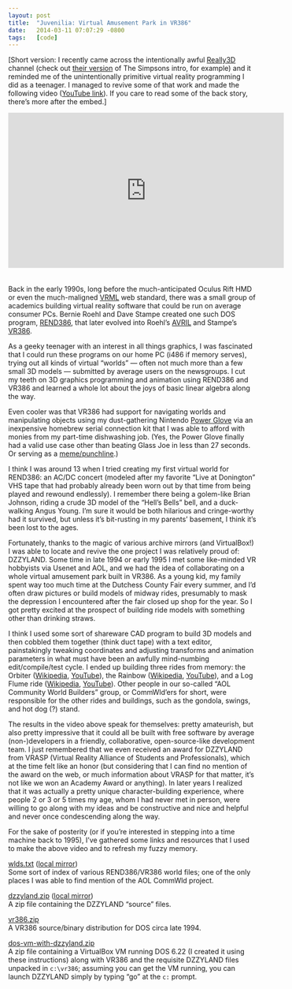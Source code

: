 ```yaml
---
layout: post
title:  "Juvenilia: Virtual Amusement Park in VR386"
date:   2014-03-11 07:07:29 -0800
tags:   [code]
---
```

[Short version: I recently came across the intentionally awful
[Really3D](https://www.youtube.com/user/really3d) channel (check out
[their version](https://www.youtube.com/watch?v=W5YhguVao0U&list=TLQVjiq8GDBPdFNnAmlS8Syhi0XhRhqVTS)
of The Simpsons intro, for example) and it reminded me of the
unintentionally primitive virtual reality programming I did as a
teenager.
I managed to revive some of that work and made the following video
([YouTube link](https://youtu.be/Owh3eOKZPYs)).
If you care to read some of the back story, there’s more after the embed.]

<center>
<iframe style="margin-bottom: 20px;" width="560" height="315" src="https://youtube.com/embed/Owh3eOKZPYs" frameborder="0" allowfullscreen></iframe>
</center>

Back in the early 1990s, long before the much-anticipated Oculus Rift
HMD or even the much-maligned
[VRML](https://en.wikipedia.org/wiki/VRML) web standard, there was a small
group of academics building virtual reality software that could be
run on average consumer PCs.
Bernie Roehl and Dave Stampe created one such DOS program,
[REND386](https://ece.uwaterloo.ca/~broehl/rend386.html),
that later evolved into Roehl’s
[AVRIL](https://ece.uwaterloo.ca/~broehl/avril.html) and Stampe’s
[VR386](https://groups.google.com/forum/#!topic/sci.virtual-worlds/8aQEu-WiknI).

As a geeky teenager with an interest in all things graphics, I was
fascinated that I could run these programs on our home PC (i486 if
memory serves), trying out all kinds of virtual “worlds” — often not
much more than a few small 3D models — submitted by average users
on the newsgroups. I cut my teeth on 3D graphics programming and
animation using REND386 and VR386 and learned a whole lot about
the joys of basic linear algebra along the way.

Even cooler was that VR386 had support for navigating worlds and
manipulating objects using my dust-gathering Nintendo
[Power Glove](https://en.wikipedia.org/wiki/Power_Glove) via an
inexpensive homebrew serial connection kit that I was able to
afford with monies from my part-time dishwashing job. (Yes,
the Power Glove finally had a valid use case other than beating
Glass Joe in less than 27 seconds. Or serving as a
[meme/punchline](https://youtube.com/watch?v=KZErvASwdlU).)

I think I was around 13 when I tried creating my first virtual world
for REND386: an AC/DC concert (modeled after my favorite
“Live at Donington” VHS tape that had probably already been worn out
by that time from being played and rewound endlessly).
I remember there being a golem-like Brian Johnson, riding a crude 3D
model of the “Hell’s Bells” bell, and a duck-walking Angus Young.
I’m sure it would be both hilarious and cringe-worthy had it survived,
but unless it’s bit-rusting in my parents’ basement, I think it’s
been lost to the ages.

Fortunately, thanks to the magic of various archive mirrors
(and VirtualBox!) I was able to locate and revive the one project I
was relatively proud of: DZZYLAND.
Some time in late 1994 or early 1995 I met some like-minded VR hobbyists
via Usenet and AOL, and we had the idea of collaborating on a whole
virtual amusement park built in VR386.
As a young kid, my family spent way too much time at the Dutchess
County Fair every summer, and I’d often draw pictures or build models
of midway rides, presumably to mask the depression I encountered after
the fair closed up shop for the year.
So I got pretty excited at the prospect of building ride models with
something other than drinking straws.

I think I used some sort of shareware CAD program to build 3D models
and then cobbled them together (think duct tape) with a text editor,
painstakingly tweaking coordinates and adjusting transforms and animation
parameters in what must have been an awfully mind-numbing edit/compile/test
cycle.
I ended up building three rides from memory: the
Orbiter ([Wikipedia](https://en.wikipedia.org/wiki/Orbiter_(ride)),
[YouTube](https://www.youtube.com/watch?v=o4_u_EvAmlg)),
the Rainbow ([Wikipedia](https://en.wikipedia.org/wiki/Rainbow_(ride)),
[YouTube](https://www.youtube.com/watch?v=QyIAJ_U4gvw)),
and a Log Flume ride ([Wikipedia](https://en.wikipedia.org/wiki/Log_flume_(ride)),
[YouTube](https://www.youtube.com/watch?v=o7oysK-Jr5U)).
Other people in our so-called “AOL Community World Builders” group, or
CommWld’ers for short, were responsible for the other rides and buildings,
such as the gondola, swings, and hot dog (?) stand.

The results in the video above speak for themselves: pretty amateurish,
but also pretty impressive that it could all be built with free software
by average (non-)developers in a friendly, collaborative, open-source-like
development team.
I just remembered that we even received an award for DZZYLAND from VRASP
(Virtual Reality Alliance of Students and Professionals), which at the time
felt like an honor (but considering that I can find no mention of the award
on the web, or much information about VRASP for that matter, it’s not like
we won an Academy Award or anything).
In later years I realized that it was actually a pretty unique character-building
experience, where people 2 or 3 or 5 times my age, whom I had never met in
person, were willing to go along with my ideas and be constructive and nice
and helpful and never once condescending along the way.

For the sake of posterity (or if you’re interested in stepping into a time
machine back to 1995), I’ve gathered some links and resources that I used
to make the above video and to refresh my fuzzy memory.

[wlds.txt](https://www.ibiblio.org/pub/academic/computer-science/virtual-reality/rend386/worlds/wlds.txt)
([local mirror](/files/dzzyland/wlds.txt))
<br/>
Some sort of index of various REND386/VR386 world files; one of the only places
I was able to find mention of the AOL CommWld project.

[dzzyland.zip](ftp://ftp.ibiblio.org/pub/academic/computer-science/virtual-reality/rend386/worlds/dzzyland.zip)
([local mirror](/files/dzzyland/dzzyland.zip))
<br/>
A zip file containing the DZZYLAND “source” files.

[vr386.zip](ftp://ftp.pgp.net/pub/sci/virtual-reality/software/vr386/vr386.zip)
<br/>
A VR386 source/binary distribution for DOS circa late 1994.

[dos-vm-with-dzzyland.zip](https://www.dropbox.com/s/td8zmuwsizpswkr/dos-vm-with-dzzyland.zip?dl=0)
<br/>
A zip file containing a VirtualBox VM running DOS 6.22 (I created it using these
instructions) along with VR386 and the requisite DZZYLAND files unpacked in
`c:\vr386`; assuming you can get the VM running, you can launch DZZYLAND simply
by typing “go” at the `c:` prompt.
